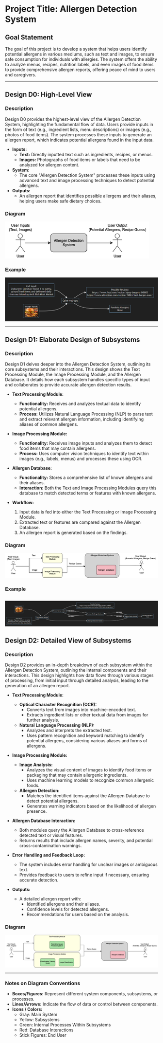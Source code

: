 # Project Title: Allergen Detection System

## Goal Statement
The goal of this project is to develop a system that helps users identify potential allergens in various mediums, such as text and images, to ensure safe consumption for individuals with allergies. The system offers the ability to analyze menus, recipes, nutrition labels, and even images of food items to provide comprehensive allergen reports, offering peace of mind to users and caregivers.

---

## Design D0: High-Level View

### Description
Design D0 provides the highest-level view of the Allergen Detection System, highlighting the fundamental flow of data. Users provide inputs in the form of text (e.g., ingredient lists, menu descriptions) or images (e.g., photos of food items). The system processes these inputs to generate an allergen report, which indicates potential allergens found in the input data.

- **Inputs:** 
  - **Text:** Directly inputted text such as ingredients, recipes, or menus.
  - **Images:** Photographs of food items or labels that need to be analyzed for allergen content.
- **System:** 
  - The core "Allergen Detection System" processes these inputs using advanced text and image processing techniques to detect potential allergens.
- **Outputs:** 
  - An allergen report that identifies possible allergens and their aliases, helping users make safe dietary choices.

### Diagram
![Design D0 Diagram](images/D0_diagram.png)

### Example
![Design D0 Example](images/D0_example.png)

---

## Design D1: Elaborate Design of Subsystems

### Description
Design D1 delves deeper into the Allergen Detection System, outlining its core subsystems and their interactions. This design shows the Text Processing Module, the Image Processing Module, and the Allergen Database. It details how each subsystem handles specific types of input and collaborates to provide accurate allergen detection results.

- **Text Processing Module:**
  - **Functionality:** Receives and analyzes textual data to identify potential allergens.
  - **Process:** Utilizes Natural Language Processing (NLP) to parse text and extract relevant allergen information, including identifying aliases of common allergens.
- **Image Processing Module:**
  - **Functionality:** Receives image inputs and analyzes them to detect food items that may contain allergens.
  - **Process:** Uses computer vision techniques to identify text within images (e.g., labels, menus) and processes these using OCR.
- **Allergen Database:**
  - **Functionality:** Stores a comprehensive list of known allergens and their aliases.
  - **Interaction:** Both the Text and Image Processing Modules query this database to match detected terms or features with known allergens.

- **Workflow:** 
  1. Input data is fed into either the Text Processing or Image Processing Module.
  2. Extracted text or features are compared against the Allergen Database.
  3. An allergen report is generated based on the findings.

### Diagram
![Design D1 Diagram](images/D1_diagram.png)

### Example
![Design D1 Example](images/D1_example.png)
---

## Design D2: Detailed View of Subsystems

### Description
Design D2 provides an in-depth breakdown of each subsystem within the Allergen Detection System, outlining the internal components and their interactions. This design highlights how data flows through various stages of processing, from initial input through detailed analysis, leading to the generation of an allergen report.

- **Text Processing Module:**
  - **Optical Character Recognition (OCR):** 
    - Converts text from images into machine-encoded text.
    - Extracts ingredient lists or other textual data from images for further analysis.
  - **Natural Language Processing (NLP):**
    - Analyzes and interprets the extracted text.
    - Uses pattern recognition and keyword matching to identify potential allergens, considering various aliases and forms of allergens.
  
- **Image Processing Module:**
  - **Image Analysis:**
    - Analyzes the visual content of images to identify food items or packaging that may contain allergenic ingredients.
    - Uses machine learning models to recognize common allergenic foods.
  - **Allergen Detection:**
    - Matches the identified items against the Allergen Database to detect potential allergens.
    - Generates warning indicators based on the likelihood of allergen presence.
  
- **Allergen Database Interaction:**
  - Both modules query the Allergen Database to cross-reference detected text or visual features.
  - Returns results that include allergen names, severity, and potential cross-contamination warnings.

- **Error Handling and Feedback Loop:**
  - The system includes error handling for unclear images or ambiguous text.
  - Provides feedback to users to refine input if necessary, ensuring accurate detection.

- **Outputs:** 
  - A detailed allergen report with:
    - Identified allergens and their aliases.
    - Confidence levels for detected allergens.
    - Recommendations for users based on the analysis.

### Diagram
![Design D2 Diagram](images/D2_diagram.png)

---

### Notes on Diagram Conventions
- **Boxes/Figures:** Represent different system components, subsystems, or processes.
- **Lines/Arrows:** Indicate the flow of data or control between components.
- **Icons / Colors:** 
  - Gray: Main System
  - Yellow: Subsystems
  - Green: Internal Processes Within Subsystems
  - Red: Database Interactions
  - Stick Figures: End User
